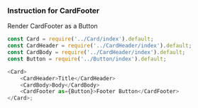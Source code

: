 ### Instruction for CardFooter

Render CardFooter as a Button

```js
const Card = require('../Card/index').default;
const CardHeader = require('../CardHeader/index').default;
const CardBody = require('../CardHeader/index').default;
const Button = require('../Button/index').default;

<Card>
    <CardHeader>Title</CardHeader>
    <CardBody>Body</CardBody>
    <CardFooter as={Button}>Footer Button</CardFooter>
</Card>;
```

